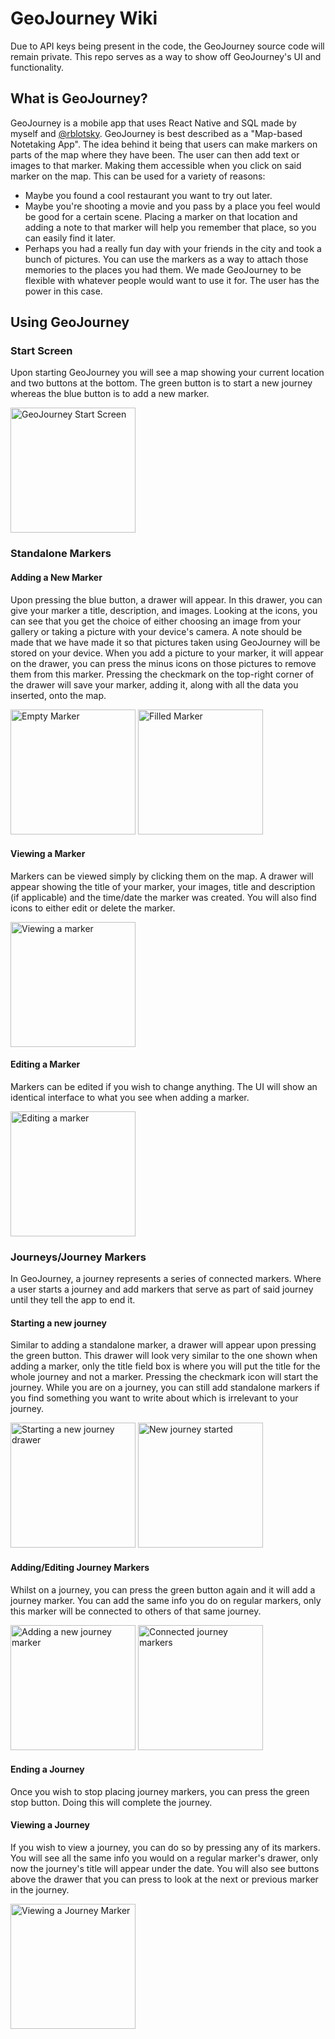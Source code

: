 # GeoJourney Wiki
Due to API keys being present in the code, the GeoJourney source code will remain private. This repo serves as a way to show off GeoJourney's UI and functionality.

## What is GeoJourney?
GeoJourney is a mobile app that uses React Native and SQL made by myself and [@rblotsky](https://github.com/rblotsky). GeoJourney is best described as a "Map-based Notetaking App". The idea behind it being that users can make markers on parts of the map where they have been. The user can then add text or images to that marker. Making them accessible when you click on said marker on the map. This can be used for a variety of reasons:
- Maybe you found a cool restaurant you want to try out later.
- Maybe you're shooting a movie and you pass by a place you feel would be good for a certain scene. Placing a marker on that location and adding a note to that marker will help you remember that place, so you can easily find it later.
- Perhaps you had a really fun day with your friends in the city and took a bunch of pictures. You can use the markers as a way to attach those memories to the places you had them.
We made GeoJourney to be flexible with whatever people would want to use it for. The user has the power in this case.

## Using GeoJourney
### Start Screen
Upon starting GeoJourney you will see a map showing your current location and two buttons at the bottom. The green button is to start a new journey whereas the blue button is to add a new marker. 

<img src="https://github.com/user-attachments/assets/fac2054c-eb5c-4366-b7d2-e0e5fe9f1b35" alt="GeoJourney Start Screen" width="200"/>


### Standalone Markers

#### Adding a New Marker
Upon pressing the blue button, a drawer will appear. In this drawer, you can give your marker a title, description, and images. Looking at the icons, you can see that you get the choice of either choosing an image from your gallery or taking a picture with your device's camera. A note should be made that we have made it so that pictures taken using GeoJourney will be stored on your device. When you add a picture to your marker, it will appear on the drawer, you can press the minus icons on those pictures to remove them from this marker. Pressing the checkmark on the top-right corner of the drawer will save your marker, adding it, along with all the data you inserted, onto the map.

<img src="https://github.com/user-attachments/assets/61402050-2bd9-47a2-a324-453c158627cf" alt="Empty Marker" width="200"/>
<img src="https://github.com/user-attachments/assets/f741d59e-c0f6-4a4a-b59c-9e2c8f94e1c7" alt="Filled Marker" width="200"/>




#### Viewing a Marker
Markers can be viewed simply by clicking them on the map. A drawer will appear showing the title of your marker, your images, title and description (if applicable) and the time/date the marker was created. You will also find icons to either edit or delete the marker.

<img src="https://github.com/user-attachments/assets/9237a40b-0125-4ffa-b3a0-9d442271c475" alt="Viewing a marker" width="200"/>

#### Editing a Marker
Markers can be edited if you wish to change anything. The UI will show an identical interface to what you see when adding a marker.

<img src="https://github.com/user-attachments/assets/4c7d0e63-ebb5-4053-9a8d-5a0381fce1d5" alt="Editing a marker" width="200"/>


### Journeys/Journey Markers
In GeoJourney, a journey represents a series of connected markers. Where a user starts a journey and add markers that serve as part of said journey until they tell the app to end it.


#### Starting a new journey
Similar to adding a standalone marker, a drawer will appear upon pressing the green button. This drawer will look very similar to the one shown when adding a marker, only the title field box is where you will put the title for the whole journey and not a marker. Pressing the checkmark icon will start the journey. While you are on a journey, you can still add standalone markers if you find something you want to write about which is irrelevant to your journey.

<img src="https://github.com/user-attachments/assets/c1cb03e0-7fd4-4296-bf9c-ac6e6733b86b" alt="Starting a new journey drawer" width="200"/>
<img src="https://github.com/user-attachments/assets/993aba22-4b59-466b-a7e2-9f58998f0587" alt="New journey started" width="200"/>



#### Adding/Editing Journey Markers
Whilst on a journey, you can press the green button again and it will add a journey marker. You can add the same info you do on regular markers, only this marker will be connected to others of that same journey. 

<img src="https://github.com/user-attachments/assets/b438976a-4702-4feb-b004-ae9cc776c5e5" alt="Adding a new journey marker" width="200"/>
<img src="https://github.com/user-attachments/assets/05424086-c726-46c2-ad91-ac34bcd3db06" alt="Connected journey markers" width="200"/>

#### Ending a Journey
Once you wish to stop placing journey markers, you can press the green stop button. Doing this will complete the journey.

#### Viewing a Journey
If you wish to view a journey, you can do so by pressing any of its markers. You will see all the same info you would on a regular marker's drawer, only now the journey's title will appear under the date. You will also see buttons above the drawer that you can press to look at the next or previous marker in the journey. 

<img src="https://github.com/user-attachments/assets/bed73e4a-a422-4b66-a781-8f660d4e3728" alt="Viewing a Journey Marker" width="200"/>


